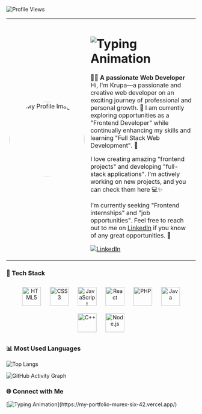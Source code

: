 ![Profile Views](https://komarev.com/ghpvc/?username=Krupa2205&color=blueviolet)





<div align="center">
  <!-- About Me Section -->
  <table>
    <tr>
      <!-- Profile Image on Left -->
      <td align="center" width="200">
        <img src="https://github.com/user-attachments/assets/99fc5ab4-0ac3-4bac-973d-1d1d28a47de2" alt="My Profile Image" width="200" style="border-radius: 50%;">
      </td>
      <!-- About Me with Typing Animation on Right -->
      <td align="left" valign="middle">
        <h1>
          <img src="https://readme-typing-svg.herokuapp.com?font=Fira+Code&size=24&pause=1000&color=B3C8CF&width=500&lines=Hi+there!+👋+I'm+Krupa.;A+Creative+Web+Developer.;Welcome+to+my+GitHub+Profile!" alt="Typing Animation">
        </h1>
        <p>
          👨‍💻 <strong>A passionate Web Developer</strong>
          Hi, I'm Krupa—a passionate and creative web developer on an exciting journey of professional and personal growth. 🌱 I am currently exploring opportunities as a "Frontend Developer" while continually enhancing my skills and learning "Full Stack Web Development". 🚀

I love creating amazing "frontend projects" and developing "full-stack applications". I'm actively working on new projects, and you can check them here 💻✨

I’m currently seeking "Frontend internships" and "job opportunities". Feel free to reach out to me on [LinkedIn](https://www.linkedin.com/in/kaklotar-k/) if you know of any great opportunities. 🙌
        </p>
        <p>
          <a href="https://www.linkedin.com/in/your-linkedin-profile/" target="_blank">
            <img src="https://img.shields.io/badge/-LinkedIn-blue?style=for-the-badge&logo=linkedin" alt="LinkedIn">
          </a>
        </p>
      </td>
    </tr>
  </table>
</div>





### 🌟 Tech Stack
<div align="center">
  <img src="https://cdn.jsdelivr.net/gh/devicons/devicon/icons/html5/html5-original.svg" width="50" height="50" alt="HTML5" style="margin: 10px; transform: scale(1); transition: transform 0.3s;" onmouseover="this.style.transform='scale(1.2)'" onmouseout="this.style.transform='scale(1)'" />
  <img src="https://cdn.jsdelivr.net/gh/devicons/devicon/icons/css3/css3-original.svg" width="50" height="50" alt="CSS3" style="margin: 10px;" />
  <img src="https://cdn.jsdelivr.net/gh/devicons/devicon/icons/javascript/javascript-original.svg" width="50" height="50" alt="JavaScript" style="margin: 10px;" />
  <img src="https://cdn.jsdelivr.net/gh/devicons/devicon/icons/react/react-original.svg" width="50" height="50" alt="React" style="margin: 10px;" />
  <img src="https://cdn.jsdelivr.net/gh/devicons/devicon/icons/php/php-original.svg" width="50" height="50" alt="PHP" style="margin: 10px;" />
  <img src="https://cdn.jsdelivr.net/gh/devicons/devicon/icons/java/java-original.svg" width="50" height="50" alt="Java" style="margin: 10px;" />
  <img src="https://cdn.jsdelivr.net/gh/devicons/devicon/icons/cplusplus/cplusplus-original.svg" width="50" height="50" alt="C++" style="margin: 10px;" />
  <img src="https://cdn.jsdelivr.net/gh/devicons/devicon/icons/nodejs/nodejs-original.svg" width="50" height="50" alt="Node.js" style="margin: 10px;" />
</div>

### 📊 Most Used Languages

![Top Langs](https://github-readme-stats.vercel.app/api/top-langs/?username=Krupa2205&layout=compact&langs_count=8&theme=radical)

![GitHub Activity Graph](https://github-readme-activity-graph.vercel.app/graph?username=Krupa2205&theme=react-dark&hide_border=true)



### 🌐 Connect with Me
[![Typing Animation](https://readme-typing-svg.herokuapp.com?font=Fira+Code&size=18&pause=1000&color=FF6347&width=435&lines=Click+Here+to+Visit+My+Portfolio!)](https://my-portfolio-murex-six-42.vercel.app/)








